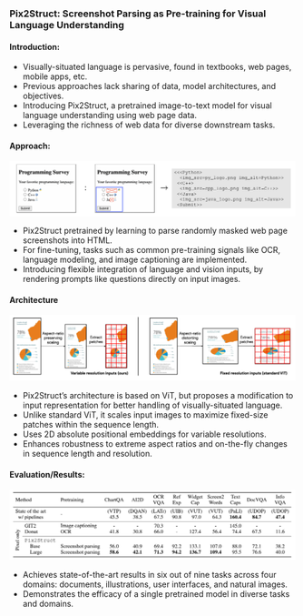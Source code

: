 ### Pix2Struct: Screenshot Parsing as Pre-training for Visual Language Understanding

#### Introduction:

- Visually-situated language is pervasive, found in textbooks, web pages, mobile apps, etc.
- Previous approaches lack sharing of data, model architectures, and objectives.
- Introducing Pix2Struct, a pretrained image-to-text model for visual language understanding using web page data.
- Leveraging the richness of web data for diverse downstream tasks.

#### Approach:

![Pix2Struct Pretraining](./figures/Pix2Struct_pretraining.png)

- Pix2Struct pretrained by learning to parse randomly masked web page screenshots into HTML.
- For fine-tuning, tasks such as common pre-training signals like OCR, language modeling, and image captioning are implemented.
- Introducing flexible integration of language and vision inputs, by rendering prompts like questions directly on input images.

#### Architecture

![Pix2Struct Input Image](./figures/Pix2Struct_input.png)

- Pix2Struct’s architecture is based on ViT, but proposes a modification to input representation for better handling of visually-situated language.
- Unlike standard ViT, it scales input images to maximize fixed-size patches within the sequence length.
- Uses 2D absolute positional embeddings for variable resolutions.
- Enhances robustness to extreme aspect ratios and on-the-fly changes in sequence length and resolution.

#### Evaluation/Results:

![Pix2Struct Evaluation](./figures/Pix2Struct_eval.png)

- Achieves state-of-the-art results in six out of nine tasks across four domains: documents, illustrations, user interfaces, and natural images.
- Demonstrates the efficacy of a single pretrained model in diverse tasks and domains.
